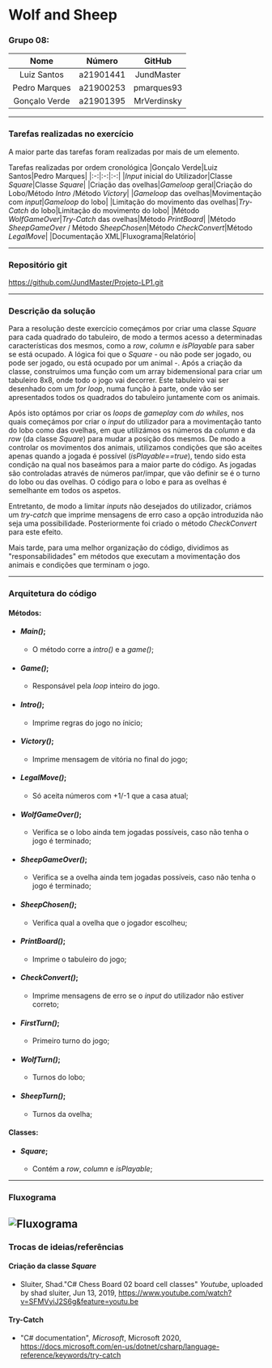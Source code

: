 # Wolf and Sheep

### Grupo 08: 
|Nome|Número|GitHub|
|:-:|:-:|:-:|
|Luiz Santos|a21901441|JundMaster|
|Pedro Marques|a21900253|pmarques93|
|Gonçalo Verde|a21901395|MrVerdinsky|

---
### Tarefas realizadas no exercício
A maior parte das tarefas foram realizadas por mais de um elemento.

Tarefas realizadas por ordem cronológica
|Gonçalo Verde|Luiz Santos|Pedro Marques|
|:-:|:-:|:-:|
|_Input_ inicial do Utilizador|Classe _Square_|Classe _Square_|
|Criação das ovelhas|_Gameloop_ geral|Criação do Lobo/Método _Intro_ /Método _Victory_|
|_Gameloop_ das ovelhas|Movimentação com _input_|_Gameloop_ do lobo|
|Limitação do movimento das ovelhas|_Try-Catch_ do lobo|Limitação do movimento do lobo|
|Método _WolfGameOver_|_Try-Catch_ das ovelhas|Método _PrintBoard_|
|Método _SheepGameOver_ / Método _SheepChosen_|Método _CheckConvert_|Método _LegalMove_|
|Documentação XML|Fluxograma|Relatório|

---
### Repositório git
https://github.com/JundMaster/Projeto-LP1.git

---
### Descrição da solução
Para a resolução deste exercício começámos por criar uma classe _Square_ para cada quadrado do tabuleiro, de modo a termos acesso a determinadas características dos mesmos, como a _row_, _column_ e _isPlayable_ para saber se está ocupado. A lógica foi  que o _Square_ - ou não pode ser jogado, ou pode ser jogado, ou está ocupado por um animal -. Após a criação da classe, construímos uma função com um array bidemensional  para criar um tabuleiro 8x8, onde todo o jogo vai decorrer. Este tabuleiro vai ser desenhado com um _for loop_, numa função à parte, onde vão ser apresentados todos os quadrados do tabuleiro juntamente com os animais.

Após isto optámos por criar os _loops_ de _gameplay_ com _do whiles_, nos quais começámos por criar o _input_ do utilizador para a movimentação tanto do lobo como das ovelhas, em que utilizámos os números da _column_ e da _row_ (da classe _Square_) para mudar a posição dos mesmos. De modo a controlar os movimentos dos animais, utilizamos condições que são aceites apenas quando a jogada é possível (_isPlayable==true_), tendo sido esta condição na qual nos baseámos para a maior parte do código. As jogadas são controladas através de números par/ímpar, que vão definir se é o turno do lobo ou das ovelhas. O código para o lobo e para as ovelhas é semelhante em todos os aspetos. 

Entretanto, de modo a limitar _inputs_ não desejados do utilizador, criámos um _try-catch_ que imprime mensagens de erro caso a opção introduzida não seja uma possibilidade. Posteriormente foi criado o método _CheckConvert_ para este efeito.

Mais tarde, para uma melhor organização do código, dividimos as "responsabilidades" em métodos que executam a movimentação dos animais e condições que terminam o jogo.

---
### Arquitetura do código
#### Métodos:
- #### _Main()_;
  - O método corre a _intro()_ e a _game()_;

- #### _Game()_;
  - Responsável pela _loop_ inteiro do jogo. 

- #### _Intro()_;
  - Imprime regras do jogo no ínicio;

- #### _Victory()_;
  - Imprime mensagem de vitória no final do jogo;

- #### _LegalMove()_;
  - Só aceita números com +1/-1 que a casa atual;

- #### _WolfGameOver()_;
  - Verifica se o lobo ainda tem jogadas possíveis, caso não tenha o jogo é terminado;

- #### _SheepGameOver()_;
  - Verifica se a ovelha ainda tem jogadas possíveis, caso não tenha o jogo é terminado;

- #### _SheepChosen()_;
  - Verifica qual a ovelha que o jogador escolheu;

- #### _PrintBoard()_;
  - Imprime o tabuleiro do jogo;

- #### _CheckConvert()_;
  - Imprime mensagens de erro se o _input_ do utilizador não estiver correto;

- #### _FirstTurn()_;
  - Primeiro turno do jogo;

- #### _WolfTurn()_;
  - Turnos do lobo;

- #### _SheepTurn()_;
  - Turnos da ovelha;

#### Classes:
- #### _Square_;
  - Contém a _row_, _column_ e _isPlayable_;
  
---
### Fluxograma
![Fluxograma](/fluxograma.png)
---
### Trocas de ideias/referências

#### Criação da classe _Square_
- Sluiter, Shad."C# Chess Board 02 board cell classes" _Youtube_, uploaded by shad sluiter, Jun 13, 2019, https://www.youtube.com/watch?v=SFMVyiJ2S6g&feature=youtu.be
#### Try-Catch
- "C# documentation", _Microsoft_, Microsoft 2020,
https://docs.microsoft.com/en-us/dotnet/csharp/language-reference/keywords/try-catch
